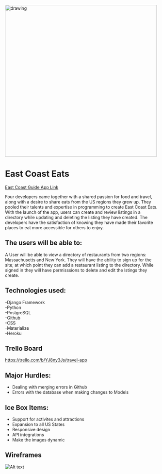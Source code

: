 <img src="https://i.imgur.com/dX05KNo.png" alt="drawing" width="500"/>

# East Coast Eats
[East Coast Guide App Link](https://eastcoastguide.herokuapp.com/)

Four developers came together with a shared passion for food and travel, along with a desire to share eats from the US regions they grew up. They pooled their talents and expertise in programming to create East Coast Eats. With the launch of the app, users can create and review listings in a directory while updating and deleting the listing they have created. The developers have the satisfaction of knowing they have made their favorite places to eat more accessible for others to enjoy.

## The users will be able to:

A User will be able to view a directory of restaurants from two regions: Massachusetts and New York. They will have the ability to sign up for the site; at which point they can add a restaurant listing to the directory. While signed in they will have permisssions to delete and edit the lstings they create. 


## Technologies used:

-Django Framework <br>
-Python <br>
-PostgreSQL <br>
-Github <br>
-CSS <br>
-Materialize <br>
-Heroku <br>


## Trello Board

https://trello.com/b/YJ8ny3Js/travel-app


## Major Hurdles:

- Dealing with merging errors in Github <br>
- Errors with the database when making changes to Models <br>


## Ice Box Items:

- Support for activites and attractions <br>
- Expansion to all US States <br>
- Responsive design <br>
- API integrations <br>
- Make the images dynamic <br>

## Wireframes
![Alt text](https://i.imgur.com/UVBVp48.png "Wireframes")

